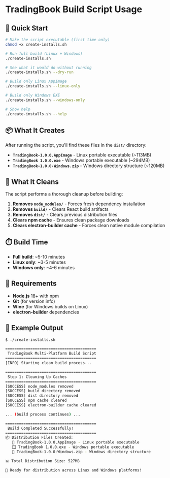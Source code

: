 # TradingBook Build Script Usage

## 🚀 Quick Start

```bash
# Make the script executable (first time only)
chmod +x create-installs.sh

# Run full build (Linux + Windows)
./create-installs.sh

# See what it would do without running
./create-installs.sh --dry-run

# Build only Linux AppImage
./create-installs.sh --linux-only

# Build only Windows EXE
./create-installs.sh --windows-only

# Show help
./create-installs.sh --help
```

## 📦 What It Creates

After running the script, you'll find these files in the `dist/` directory:

- **`TradingBook-1.0.0.AppImage`** - Linux portable executable (~113MB)
- **`TradingBook 1.0.0.exe`** - Windows portable executable (~294MB)
- **`TradingBook-1.0.0-Windows.zip`** - Windows directory structure (~120MB)

## 🧹 What It Cleans

The script performs a thorough cleanup before building:

1. **Removes `node_modules/`** - Forces fresh dependency installation
2. **Removes `build/`** - Clears React build artifacts
3. **Removes `dist/`** - Clears previous distribution files
4. **Clears npm cache** - Ensures clean package downloads
5. **Clears electron-builder cache** - Forces clean native module compilation

## ⏱️ Build Time

- **Full build**: ~5-10 minutes
- **Linux only**: ~3-5 minutes  
- **Windows only**: ~4-6 minutes

## 🔧 Requirements

- **Node.js** 18+ with npm
- **Git** (for version info)
- **Wine** (for Windows builds on Linux)
- **electron-builder** dependencies

## 📝 Example Output

```bash
$ ./create-installs.sh

========================================
 TradingBook Multi-Platform Build Script
========================================
[INFO] Starting clean build process...

========================================
 Step 1: Cleaning Up Caches
========================================
[SUCCESS] node_modules removed
[SUCCESS] build directory removed
[SUCCESS] dist directory removed
[SUCCESS] npm cache cleared
[SUCCESS] electron-builder cache cleared

... (build process continues) ...

========================================
 Build Completed Successfully!
========================================
📦 Distribution Files Created:
   🐧 TradingBook-1.0.0.AppImage - Linux portable executable
   🪟 TradingBook 1.0.0.exe - Windows portable executable
   📁 TradingBook-1.0.0-Windows.zip - Windows directory structure

📊 Total Distribution Size: 527MB

🚀 Ready for distribution across Linux and Windows platforms!
```
